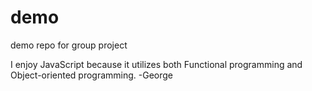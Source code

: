 # demo
demo repo for group project

I enjoy JavaScript because it utilizes both Functional programming and Object-oriented programming. -George